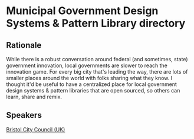 # Municipal Government Design Systems & Pattern Library directory

## Rationale
While there is a robust conversation around federal (and sometimes, state) government innovation, local governments are slower to reach the innovation game. For every big city that's leading the way, there are lots of smaller places around the world with folks sharing what they know. I thought it'd be useful to have a centralized place for local government design systems & pattern libraries that are open sourced, so others can learn, share and remix. 

## Speakers
[Bristol City Council (UK)](https://github.com/BristolCityCouncil/pattern_library)

